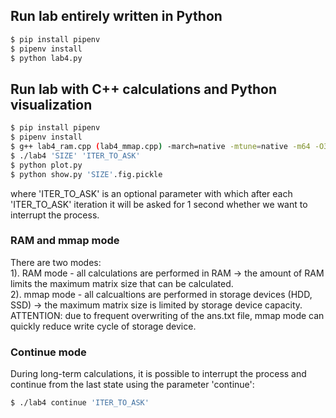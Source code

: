 ## Run lab entirely written in Python
```sh
$ pip install pipenv
$ pipenv install
$ python lab4.py
```

## Run lab with C++ calculations and Python visualization
```sh
$ pip install pipenv
$ pipenv install
$ g++ lab4_ram.cpp (lab4_mmap.cpp) -march=native -mtune=native -m64 -O3 -ffast-math -funroll-loops -o lab4 
$ ./lab4 'SIZE' 'ITER_TO_ASK' 
$ python plot.py
$ python show.py 'SIZE'.fig.pickle 
```
where 'ITER_TO_ASK' is an optional parameter with
which after each 'ITER_TO_ASK' iteration it will be asked for 1 second 
whether we want to interrupt the process.

### RAM and mmap mode
There are two modes: <br />
1). RAM mode - all calculations are performed in RAM -> the amount of RAM limits the maximum matrix size that can be calculated. <br />
2). mmap mode - all calcualtions are performed in storage devices (HDD, SSD) -> the maximum matrix size is limited by storage device 
capacity. ATTENTION: due to frequent overwriting of the ans.txt file, mmap mode can quickly reduce write cycle of storage device.

### Continue mode
During long-term calculations, it is possible to interrupt the process
and continue from the last state using the parameter 'continue':
```sh
$ ./lab4 continue 'ITER_TO_ASK'
```
